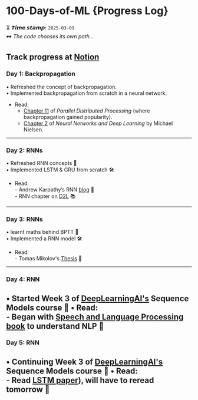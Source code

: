 # 100-Days-of-ML  {Progress Log}
⏳ **𝙏𝙞𝙢𝙚 𝙨𝙩𝙖𝙢𝙥:** `2025-03-09`  
🕶️ *The code chooses its own path...*  

Track progress at [Notion](https://light-magnolia-fa3.notion.site/100DaysofML-1b0500643b73802a81bdfe1e9c40dd8b?pvs=74)
---
### **Day 1: Backpropagation**  
• Refreshed the concept of backpropagation.  
• Implemented backpropagation from scratch in a neural network.  
- Read:  
    - <a href="https://stanford.edu/~jlmcc/papers/PDP/Volume%201/Chap8_PDP86.pdf" target="_blank">Chapter 11</a> of *Parallel Distributed Processing* (where backpropagation gained popularity).  
    - <a href="http://neuralnetworksanddeeplearning.com/chap2.html" taget="_blank">Chapter 2</a> of *Neural Networks and Deep Learning* by Michael Nielsen.  
---
### **Day 2: RNNs**  
• Refreshed RNN concepts 🔄  
• Implemented LSTM & GRU from scratch 🛠️  
- Read:  
      - Andrew Karpathy’s RNN [blog](http://karpathy.github.io/2015/05/21/rnn-effectiveness/) 📖  
      - RNN chapter on [D2L](https://d2l.ai/chapter_recurrent-neural-networks/index.html) 📚  
---
### **Day 3: RNNs**  
• learnt maths behind BPTT 🔄  
• Implemented a RNN model 🛠️  
- Read:  
      - Tomas Mikolov's [Thesis](https://www.fit.vut.cz/person/imikolov/public/rnnlm/thesis.pdf) 📖  
---
### **Day 4: RNN**  
• Started Week 3 of [DeepLearningAI's](https://www.coursera.org/learn/nlp-sequence-models/home/welcome) Sequence Models course 🔄 
• Read:  
      - Began with [Speech and Language Processing book](https://www.notion.so/100DaysofML-1b0500643b73802a81bdfe1e9c40dd8b) to understand NLP  📖  
---
### **Day 5: RNN**  
• Continuing Week 3 of [DeepLearningAI's](https://www.coursera.org/learn/nlp-sequence-models/home/welcome) Sequence Models course 🔄 
• Read:  
      - Read [LSTM paper](https://www.bioinf.jku.at/publications/older/2604.pdf)), will have to reread tomorrow 📖  
---
